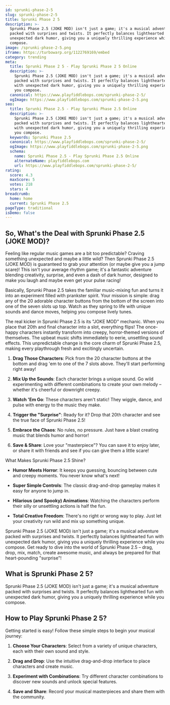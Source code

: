 ```yaml
---
id: sprunki-phase-2-5
slug: sprunki-phase-2-5
title: Sprunki Phase 2 5
description: >-
  Sprunki Phase 2.5 (JOKE MOD) isn't just a game; it's a musical adventure
  packed with surprises and twists. It perfectly balances lighthearted fun with
  unexpected dark humor, giving you a uniquely thrilling experience while you
  compose.
image: /sprunki-phase-2-5.png
iframe: https://turbowarp.org/1122769169/embed
category: trending
meta:
  title: Sprunki Phase 2 5 - Play Sprunki Phase 2 5 Online
  description: >-
    Sprunki Phase 2.5 (JOKE MOD) isn't just a game; it's a musical adventure
    packed with surprises and twists. It perfectly balances lighthearted fun
    with unexpected dark humor, giving you a uniquely thrilling experience while
    you compose.
  canonical: https://www.playfiddlebops.com/sprunki-phase-2-5/
  ogImage: https://www.playfiddlebops.com/sprunki-phase-2-5.png
seo:
  title: Sprunki Phase 2.5 - Play Sprunki Phase 2.5 Online
  description: >-
    Sprunki Phase 2.5 (JOKE MOD) isn't just a game; it's a musical adventure
    packed with surprises and twists. It perfectly balances lighthearted fun
    with unexpected dark humor, giving you a uniquely thrilling experience while
    you compose.
  keywords: Sprunki Phase 2.5
  canonical: https://www.playfiddlebops.com/sprunki-phase-2-5/
  ogImage: https://www.playfiddlebops.com/sprunki-phase-2-5.png
  schema:
    name: Sprunki Phase 2.5 - Play Sprunki Phase 2.5 Online
    alternateName: playfiddlebops.com
    url: https://www.playfiddlebops.com/sprunki-phase-2-5/
rating:
  score: 4.3
  maxScore: 5
  votes: 218
  stars: 4
breadcrumb:
  home: home
  current: Sprunki Phase 2.5
pageType: traditional
isDemo: false
---
```


## So, What's the Deal with Sprunki Phase 2.5 (JOKE MOD)?

Feeling like regular music games are a bit too predictable? Craving something unexpected and maybe a little wild? Then Sprunki Phase 2.5 (JOKE MOD) is guaranteed to grab your attention (or maybe give you a jump scare)! This isn't your average rhythm game; it's a fantastic adventure blending creativity, surprise, and even a dash of dark humor, designed to make you laugh and maybe even get your pulse racing!

Basically, Sprunki Phase 2.5 takes the familiar music-mixing fun and turns it into an experiment filled with prankster spirit. Your mission is simple: drag any of the 20 adorable character buttons from the bottom of the screen into one of the seven slots up top. Watch as they spring to life with unique sounds and dance moves, helping you compose lively tunes.

The real kicker in Sprunki Phase 2.5 is its "JOKE MOD" mechanic. When you place that 20th and final character into a slot, everything flips! The once-happy characters instantly transform into creepy, horror-themed versions of themselves. The upbeat music shifts immediately to eerie, unsettling sound effects. This unpredictable change is the core charm of Sprunki Phase 2.5, making every playthrough fresh and excitingly uncertain.

1. **Drag Those Characters**: Pick from the 20 character buttons at the bottom and drag 'em to one of the 7 slots above. They'll start performing right away!

1. **Mix Up the Sounds**: Each character brings a unique sound. Go wild experimenting with different combinations to create your own melody – whether it's cheerful or downright creepy.

1. **Watch 'Em Go**: These characters aren't static! They wiggle, dance, and pulse with energy to the music they make.

1. **Trigger the "Surprise"**: Ready for it? Drop that 20th character and see the true face of Sprunki Phase 2.5!

1. **Embrace the Chaos**: No rules, no pressure. Just have a blast creating music that blends humor and horror!

1. **Save & Share**: Love your "masterpiece"? You can save it to enjoy later, or share it with friends and see if you can give them a little scare!

What Makes Sprunki Phase 2.5 Shine?

- **Humor Meets Horror**: It keeps you guessing, bouncing between cute and creepy moments. You never know what's next!

- **Super Simple Controls**: The classic drag-and-drop gameplay makes it easy for anyone to jump in.

- **Hilarious (and Spooky) Animations**: Watching the characters perform their silly or unsettling actions is half the fun.

- **Total Creative Freedom**: There's no right or wrong way to play. Just let your creativity run wild and mix up something unique.

Sprunki Phase 2.5 (JOKE MOD) isn't just a game; it's a musical adventure packed with surprises and twists. It perfectly balances lighthearted fun with unexpected dark humor, giving you a uniquely thrilling experience while you compose. Get ready to dive into the world of Sprunki Phase 2.5 – drag, drop, mix, match, create awesome music, and always be prepared for that heart-pounding "surprise"!

## What is Sprunki Phase 2 5?

Sprunki Phase 2.5 (JOKE MOD) isn't just a game; it's a musical adventure packed with surprises and twists. It perfectly balances lighthearted fun with unexpected dark humor, giving you a uniquely thrilling experience while you compose.

## How to Play Sprunki Phase 2 5?

Getting started is easy! Follow these simple steps to begin your musical journey:

1. **Choose Your Characters**: Select from a variety of unique characters, each with their own sound and style.

1. **Drag and Drop**: Use the intuitive drag-and-drop interface to place characters and create music.

1. **Experiment with Combinations**: Try different character combinations to discover new sounds and unlock special features.

1. **Save and Share**: Record your musical masterpieces and share them with the community.
